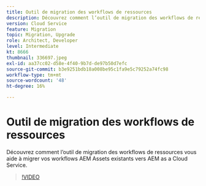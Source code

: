```yaml
---
title: Outil de migration des workflows de ressources
description: Découvrez comment l’outil de migration des workflows de ressources vous aide à migrer vos workflows AEM Assets existants vers AEM as a Cloud Service.
version: Cloud Service
feature: Migration
topic: Migration, Upgrade
role: Architect, Developer
level: Intermediate
kt: 8666
thumbnail: 336697.jpeg
exl-id: aa37cc02-d58e-4f40-9b7d-de97b50d7efc
source-git-commit: b3e9251bdb18a008be95c1fa9e5c79252a74fc98
workflow-type: tm+mt
source-wordcount: '48'
ht-degree: 16%

---
```


# Outil de migration des workflows de ressources

Découvrez comment l’outil de migration des workflows de ressources vous aide à migrer vos workflows AEM Assets existants vers AEM as a Cloud Service.

>[!VIDEO](https://video.tv.adobe.com/v/336697?quality=12&learn=on)
